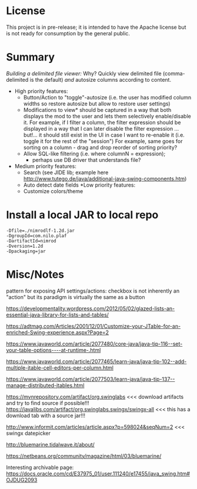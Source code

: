 # License

This project is in pre-release; it is intended to have the Apache license but is not ready for consumption by the general public.

# Summary
*Building a delimited file viewer:* 
Why?  Quickly view delimited file (comma-delimited is the default) 
      *and* autosize columns according to content.
      
* High priority features:
  * Button/Action to "toggle"-autosize (i.e. the user has modified column widths so restore autosize but allow to restore user settings)
  * Modifications to view* should be captured in a way that both displays the mod to the user and lets them selectively enable/disable it.
    For example, if I filter a column, the filter expression should be displayed in a way that I can later disable the filter expression
    ... but!... it should still exist in the UI in case I want to re-enable it (i.e. toggle it for the rest of the "session")
    For example, same goes for sorting on a column
        - drag and drop reorder of sorting priority?
  * Allow SQL-like filtering (i.e. where columnN = expression); 
    - perhaps use DB driver that understands file?
* Medium priority features:
  * Search (see JIDE lib; example here <http://www.tutego.de/java/additional-java-swing-components.htm>)
  * Auto detect date fields
*Low priority features:
  * Customize colors/theme

# Install a local JAR to local repo
```mvn install:install-file 
-Dfile=./nimrodlf-1.2d.jar 
-DgroupId=com.nilo.plaf 
-DartifactId=nimrod 
-Dversion=1.2d 
-Dpackaging=jar
```

# Misc/Notes
pattern for exposing API settings/actions:
checkbox is not inherently an "action" but its paradigm is virtually the same as a button


<https://developmentality.wordpress.com/2012/05/02/glazed-lists-an-essential-java-library-for-lists-and-tables/>

<https://adtmag.com/Articles/2001/12/01/Customize-your-JTable-for-an-enriched-Swing-experience.aspx?Page=2>

<https://www.javaworld.com/article/2077480/core-java/java-tip-116--set-your-table-options----at-runtime-.html>

<https://www.javaworld.com/article/2077465/learn-java/java-tip-102--add-multiple-jtable-cell-editors-per-column.html>

<https://www.javaworld.com/article/2077503/learn-java/java-tip-137--manage-distributed-jtables.html>

<https://mvnrepository.com/artifact/org.swinglabs> <<< download artifacts and try to find source if possible!!!
<https://javalibs.com/artifact/org.swinglabs.swingx/swingx-all>      <<< this has a download tab with a source jar!!!

<http://www.informit.com/articles/article.aspx?p=598024&seqNum=2> <<< swingx datepicker

<http://bluemarine.tidalwave.it/about/>

<https://netbeans.org/community/magazine/html/03/bluemarine/>

Interesting archivable page:
<https://docs.oracle.com/cd/E37975_01/user.111240/e17455/java_swing.htm#OJDUG2093>
